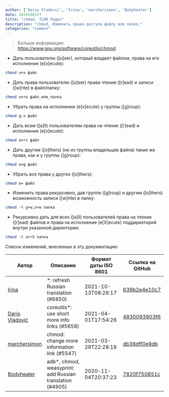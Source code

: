 ```yaml
---
author: ['Dario Vladović', 'Irina', 'marchersimon', 'Bodyhealer']
date: 1634106377
title: "chmod, TLDR Pages"
description: "chmod, Изменить права доступа файлу или папке."
categories: "common"
---
```

> Больше информации: <https://www.gnu.org/software/coreutils/chmod>.

- Дать пользователю ([u]ser), который владеет файлом, права на его исполнение (e[x]ecute):

```bash
chmod u+x файл
```

- Дать права пользователю ([u]ser) права чтения ([r]ead) и записи ([w]rite) в файл/папку:

```bash
chmod u+rw файл_или_папка
```

- Убрать права на исполнение (e[x]ecute) у группы ([g]roup):

```bash
chmod g-x файл
```

- Дать всем ([a]ll) пользователям права на чтение ([r]ead) и исполнение (e[x]ecute):

```bash
chmod a+rx файл
```

- Дать другим ([o]thers) (не из группы владельцев файла) такие же права, как и у группы ([g]roup):

```bash
chmod o=g файл
```

- Убрать все права у других ([o]thers):

```bash
chmod o= файл
```

- Изменить права рекурсивно, дав группе ([g]roup) и другим ([o]thers) возможность записи ([w]rite) в папку:

```bash
chmod -R g+w,o+w папка
```

- Рекурсивно дать для всех ([a]ll) пользователей права на чтение ([r]ead) файлов и права на исполнение (e[X]ecute) поддиректорий внутри указанной директории:

```bash
chmod -R a+rX папка
```
Список изменений, внесенных в эту документацию


Автор | Описание | Формат даты ISO 8601 | Ссылка на GitHub
------|-----|-----|-----
[Irina](mailto:91758930+iridacea@users.noreply.github.com) | *: refresh Russian translation (#6850) | 2021-10-13T08:26:17 | [639b2e4e10c7](https://github.com/tldr-pages/tldr/commit/639b2e4e10c73c8014036c302192e4faa51e5279)
[Dario Vladović](mailto:d.vladimyr@gmail.com) | coreutils*: use short more info links (#5658) | 2021-04-01T17:54:26 | [4830093903f6](https://github.com/tldr-pages/tldr/commit/4830093903f66ccf3ebbc2ecf477286e45edac59)
[marchersimon](mailto:50295997+marchersimon@users.noreply.github.com) | chmod: change more information link (#5547) | 2021-03-29T22:28:18 | [db38dff0e9db](https://github.com/tldr-pages/tldr/commit/db38dff0e9db1d880e7406df340d16509470fbbb)
[Bodyhealer](mailto:Bodyhealer@users.noreply.github.com) | adb*, chmod, weasyprint: add Russian translation (#4905) | 2020-11-04T20:37:23 | [7820f750851c](https://github.com/tldr-pages/tldr/commit/7820f750851cde6f46c1fce7e37432b0e0dde0f3)

